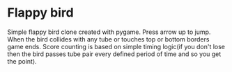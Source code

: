 # Flappy bird
Simple flappy bird clone created with pygame. Press arrow up to jump. When the bird collides with any tube or touches top or bottom borders game ends.
Score counting is based on simple timing logic(if you don't lose then the bird passes tube pair every defined period of time and so you get the point).
